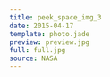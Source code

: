 ```yaml
---
title: peek_space_img_3
date: 2015-04-17
template: photo.jade
preview: preview.jpg
full: full.jpg
source: NASA
---
```

